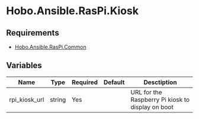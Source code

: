 # Hobo.Ansible.RasPi.Kiosk

## Requirements
* [Hobo.Ansible.RasPi.Common](https://github.com/hobointhecorner/Hobo.Ansible.RasPi.Common)

## Variables
| Name          | Type   | Required | Default | Desctiption |
|---------------|--------|----------|---------|-------------|
| rpi_kiosk_url | string | Yes      |         | URL for the Raspberry Pi kiosk to display on boot |
